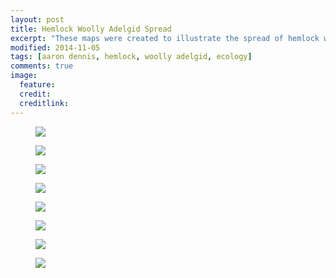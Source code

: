 ```yaml
---
layout: post
title: Hemlock Woolly Adelgid Spread
excerpt: "These maps were created to illustrate the spread of hemlock woolly adelgid in the Eastern United States."
modified: 2014-11-05
tags: [aaron dennis, hemlock, woolly adelgid, ecology]
comments: true
image:
  feature: 
  credit: 
  creditlink: 
---
```


<figure>
	<a href="/images/hemlock-adelgid-maps/hemlockTitle.png"><img src="/images/hemlock-adelgid-maps/hemlockTitle.png"></a>
</figure>

<figure>
	<a href="/images/hemlock-adelgid-maps/hemlockBackground.png"><img src="/images/hemlock-adelgid-maps/hemlockBackground.png"></a>
</figure>

<figure>
	<a href="/images/hemlock-adelgid-maps/hemlock2013.png"><img src="/images/hemlock-adelgid-maps/hemlock2013.png"></a>
</figure>

<figure>
	<a href="/images/hemlock-adelgid-maps/hemlock2020.png"><img src="/images/hemlock-adelgid-maps/hemlock2020.png"></a>
</figure>

<figure>
	<a href="/images/hemlock-adelgid-maps/hemlock2040.png"><img src="/images/hemlock-adelgid-maps/hemlock2040.png"></a>
</figure>

<figure>
	<a href="/images/hemlock-adelgid-maps/hemlock2060.png"><img src="/images/hemlock-adelgid-maps/hemlock2060.png"></a>
</figure>

<figure>
	<a href="/images/hemlock-adelgid-maps/hemlock2080.png"><img src="/images/hemlock-adelgid-maps/hemlock2080.png"></a>
</figure>

<figure>
	<a href="/images/hemlock-adelgid-maps/hemlock2099.png"><img src="/images/hemlock-adelgid-maps/hemlock2099.png"></a>
</figure>